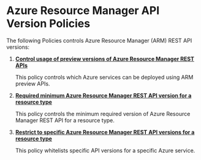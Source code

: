 # Azure Resource Manager API Version Policies

The following Policies controls Azure Resource Manager (ARM) REST API versions:

1. **[Control usage of preview versions of Azure Resource Manager REST APIs](./control-preview-api)**

    This policy controls which Azure services can be deployed using ARM preview APIs.

2. **[Required minimum Azure Resource Manager REST API version for a resource type](./required-minimum-api-version)**

    This policy controls the minimum required version of Azure Resource Manager REST API for a resource type.

3. **[Restrict to specific Azure Resource Manager REST API versions for a resource type](./restrict-to-specific-api-version)**

    This policy whitelists specific API versions for a specific Azure service.

